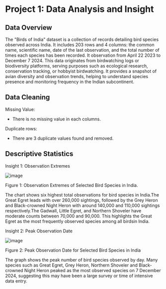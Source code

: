 # Project 1: Data Analysis and Insight
## Data Overview
The "Birds of India" dataset is a collection of records detailing bird species observed across India. It includes 203 rows and 4 columns: the common name, scientific name, date of the last observation, and the total number of times each species has been recorded. It observation from April 22 2023 to December 7 2024.  This data originates from birdwatching logs or biodiversity platforms, serving purposes such as ecological research, conservation tracking, or hobbyist birdwatching. It provides a snapshot of avian diversity and observation trends, helping to understand species presence and monitoring frequency in the Indian subcontinent.
## Data Cleaning
Missing Value:
* There is no missing value in each columns.

Duplicate rows:
* There are 3 duplicate values found and removed.
## Descriptive Statistics
Insight 1: Observation Extremes

![image](https://github.com/user-attachments/assets/a2a31f81-d3b1-470e-972e-0b8254fc678d)

Figure 1: Observation Extremes of Selected Bird Species in India.

The chart shows six highest total observations for bird species in India.The Great Egret leads with over 260,000 sightings, followed by the Grey Heron and Black-crowned Night Heron with around 140,000 and 110,000 sightings respectively.The Gadwall, Little Egret, and Northern Shoveler have moderate counts between 70,000 and 90,000. This highlights the Great Egret as the most frequently observed species among all birdsin India.

Insight 2: Peak Observation Date

![image](https://github.com/user-attachments/assets/cd83c9c8-5266-4f3e-b4c5-b643347a9d56)

Figure 2: Peak Observation Date for Selected Bird Species in India

The graph shows the peak number of bird species observed by day. Many species such as Great Egret, Grey Heron, Northern Shoveler and Black-crowned Night Heron peaked as the most observed species on 7 December 2024, suggesting this may have been a large survey or time of intensive data entry.
